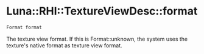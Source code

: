 # Luna::RHI::TextureViewDesc::format

```c++
Format format
```

The texture view format. If this is Format::unknown, the system uses the texture's native format as texture view format. 

